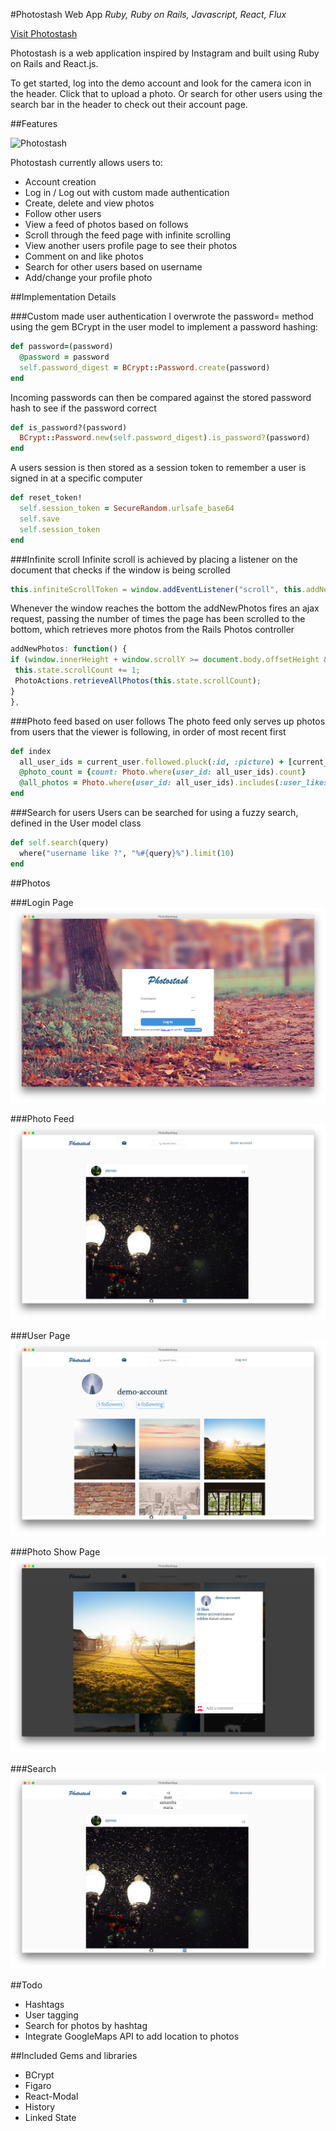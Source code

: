 #Photostash Web App
*Ruby, Ruby on Rails, Javascript, React, Flux*


[Visit Photostash](www.photostash.space)

Photostash is a web application inspired by Instagram and built using Ruby on Rails and React.js.

To get started, log into the demo account and look for the camera icon in the header. Click that to upload a photo. Or search for other users using the search bar in the header to check out their account page.


##Features

![Photostash](http://res.cloudinary.com/photostash/image/upload/v1457894902/user-page_oveijd.jpg)

Photostash currently allows users to:

 - Account creation
 - Log in / Log out with custom made authentication
 - Create, delete and view photos
 - Follow other users
 - View a feed of photos based on follows
 - Scroll through the feed page with infinite scrolling
 - View another users profile page to see their photos
 - Comment on and like photos
 - Search for other users based on username
 - Add/change your profile photo

##Implementation Details

###Custom made user authentication
I overwrote the password= method using the gem BCrypt  in the user model to implement a password hashing:
```Ruby
def password=(password)
  @password = password
  self.password_digest = BCrypt::Password.create(password)
end
```

Incoming passwords can then be compared against the stored password hash to see if the password correct
```Ruby
def is_password?(password)
  BCrypt::Password.new(self.password_digest).is_password?(password)
end
```

A users session is then stored as a session token to remember a user is signed in at a specific computer
```Ruby
def reset_token!
  self.session_token = SecureRandom.urlsafe_base64
  self.save
  self.session_token
end
```

###Infinite scroll
Infinite scroll is achieved by placing a listener on the document that checks if the window is being scrolled

```Javascript
this.infiniteScrollToken = window.addEventListener("scroll", this.addNewPhotos);
```

Whenever the window reaches the bottom the addNewPhotos fires an ajax request, passing the number of times the page has been scrolled to the bottom, which retrieves more photos from the Rails Photos controller

```Javascript
addNewPhotos: function() {
if (window.innerHeight + window.scrollY >= document.body.offsetHeight && PhotoStore.all().length <            PhotoStore.photoCount() ) {
 this.state.scrollCount += 1;
 PhotoActions.retrieveAllPhotos(this.state.scrollCount);
}
},
```


###Photo feed based on user follows
The photo feed only serves up photos from users that the viewer is following, in order of most recent first
```Ruby
def index
  all_user_ids = current_user.followed.pluck(:id, :picture) + [current_user.id]
  @photo_count = {count: Photo.where(user_id: all_user_ids).count}
  @all_photos = Photo.where(user_id: all_user_ids).includes(:user_likes, :user, :comments, :commenters).order(created_at: :desc).limit(10 * params[:count].to_i)
end
```

###Search for users
Users can be searched for using a fuzzy search, defined in the User model class
```Ruby
def self.search(query)
  where("username like ?", "%#{query}%").limit(10)
end
```

##Photos

###Login Page
![Login](/readme_photos/login-page.png)

###Photo Feed
![Photo Feed](/readme_photos/photo-feed.png)

###User Page
![User Page](/readme_photos/user-page.png)

###Photo Show Page
![Show Page](/readme_photos/photo-show.png)

###Search
![Search](/readme_photos/user-search.png)

##Todo
- Hashtags
- User tagging
- Search for photos by hashtag
- Integrate GoogleMaps API to add location to photos


##Included Gems and libraries
- BCrypt
- Figaro
- React-Modal
- History
- Linked State
